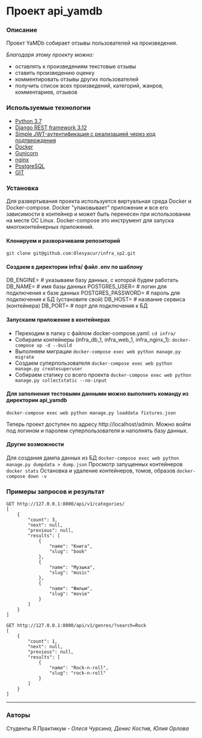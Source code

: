 # Проект api_yamdb
### Описание
Проект YaMDb собирает отзывы пользователей на произведения. 

_Благодаря этому проекту можно:_
- оставлять к произведениям текстовые отзывы 
- ставить произведению оценку
- комментировать отзывы других пользователей
- получить список всех произведений, категорий, жанров, комментариев, отзывов

### Используемые технологии

- [Python 3.7 ](https://www.python.org/downloads/release/python-379/)
- [Django REST framework 3.12](https://www.django-rest-framework.org/community/3.12-announcement/)
- [Simple JWT-аутентификация с реализацией через код подтверждения](https://django-rest-framework-simplejwt.readthedocs.io/en/latest/)
- [Docker](https://docs.docker.com/engine/reference/builder/#from)
- [Gunicorn](https://docs.gunicorn.org/en/stable/)
- [nginx](https://nginx.org/en/docs/)
- [PostgreSQL](https://postgrespro.ru/docs/postgresql/12/)
- [GIT](https://git-scm.com/docs/git)


### Установка
Для развертывания проекта используется виртуальная среда Docker и
Docker-compose. Docker "упаковывает" приложение и все его зависимости в
контейнер и может быть перенесен при использовании на месте ОС Linux. Docker-compose это инструмент для запуска многоконтейнерных приложений.

#### Клонируем и разворачиваем репозиторий
```git clone git@github.com:Olesyacur/infra_sp2.git```

#### Создаем в директории infra/ файл .env по шаблону
DB_ENGINE= # указываем базу данных, с которой будем работать
DB_NAME= # имя базы данных
POSTGRES_USER= # логин для подключения к базе данных
POSTGRES_PASSWORD= # пароль для подключения к БД (установите свой)
DB_HOST= # название сервиса (контейнера)
DB_PORT= # порт для подключения к БД
#### Запускаем приложение в контейнерах
- Переходим в папку с файлом docker-compose.yaml:
```cd infra/```
- Собираем контейнеры (infra_db_1, infra_web_1, infra_nginx_1):
```docker-compose up -d --build```
- Выполняем миграции
```docker-compose exec web python manage.py migrate```
- Создаем суперпользователя
```docker-compose exec web python manage.py createsuperuser```
- Собираем статику со всего проекта
```docker-compose exec web python manage.py collectstatic --no-input```
#### Для заполнения тестовыми данными можно выполнить команду из директории api_yamdb 
```docker-compose exec web python manage.py loaddata fixtures.json```

Теперь проект доступен по адресу http://localhost/admin. Можно войти под
логином и паролем суперпользователя и наполнять базу данных.

#### Другие возможности
Для создания дампа данных из БД
```docker-compose exec web python manage.py dumpdata > dump.json```
Просмотр запущенных контейнеров
```docker stats```
Остановка и удаление контейнеров, томов, образов
```docker-compose down -v```

### Примеры запросов и результат
```
GET http://127.0.0.1:8000/api/v1/categories/
[
    {
        "count": 3,
        "next": null,
        "previous": null,
        "results": [
            {
                "name": "Книга",
                "slug": "book"
            },
            {
                "name": "Музыка",
                "slug": "music"
            },
            {
                "name": "Фильм",
                "slug": "movie"
            }
        ]
    }
]
```
```
GET http://127.0.0.1:8000/api/v1/genres/?search=Rock
[
    {
        "count": 1,
        "next": null,
        "previous": null,
        "results": [
            {
                "name": "Rock-n-roll",
                "slug": "rock-n-roll"
            }
        ]
    }
]
```
---
### Авторы
Студенты Я.Практикум - _Олеся Чурсина,_ _Денис Костив,_ _Юлия Орлова_


